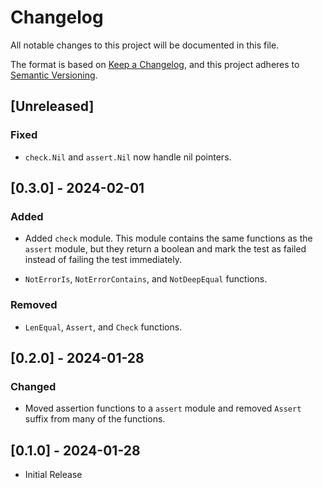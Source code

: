 # Changelog

All notable changes to this project will be documented in this file.

The format is based on [Keep a Changelog](https://keepachangelog.com/en/1.0.0/),
and this project adheres to [Semantic Versioning](https://semver.org/spec/v2.0.0.html).

## [Unreleased]

### Fixed

- `check.Nil` and `assert.Nil` now handle nil pointers.

## [0.3.0] - 2024-02-01

### Added

- Added `check` module. This module contains the same functions as the
  `assert` module, but they return a boolean and mark the test as failed
  instead of failing the test immediately.

- `NotErrorIs`, `NotErrorContains`, and `NotDeepEqual` functions.

### Removed

- `LenEqual`, `Assert`, and `Check` functions.

## [0.2.0] - 2024-01-28

### Changed

- Moved assertion functions to a `assert` module and removed `Assert` suffix
  from many of the functions.

## [0.1.0] - 2024-01-28

- Initial Release
